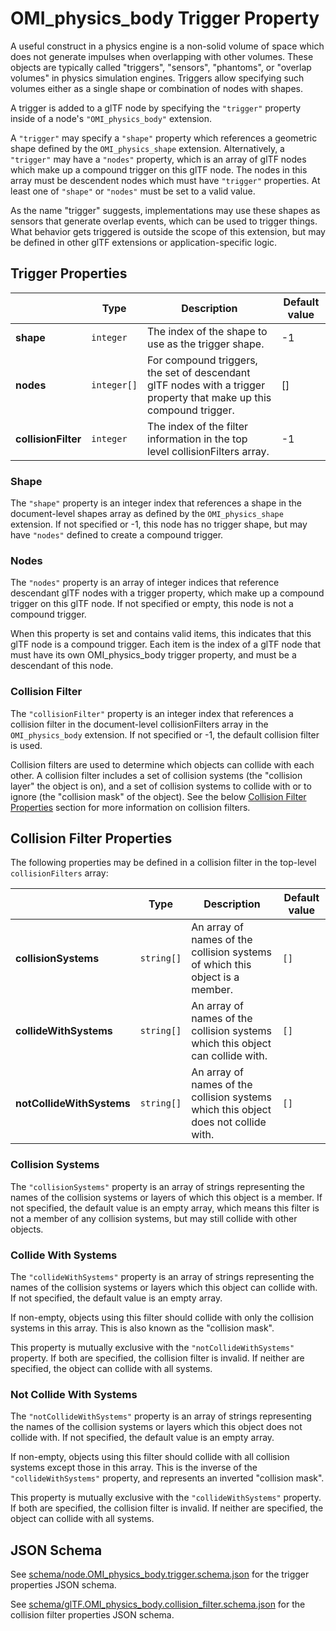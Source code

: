 # OMI_physics_body Trigger Property

A useful construct in a physics engine is a non-solid volume of space which does not generate impulses when overlapping with other volumes. These objects are typically called "triggers", "sensors", "phantoms", or "overlap volumes" in physics simulation engines. Triggers allow specifying such volumes either as a single shape or combination of nodes with shapes.

A trigger is added to a glTF node by specifying the `"trigger"` property inside of a node's `"OMI_physics_body"` extension.

A `"trigger"` may specify a `"shape"` property which references a geometric shape defined by the `OMI_physics_shape` extension. Alternatively, a `"trigger"` may have a `"nodes"` property, which is an array of glTF nodes which make up a compound trigger on this glTF node. The nodes in this array must be descendent nodes which must have `"trigger"` properties. At least one of `"shape"` or `"nodes"` must be set to a valid value.

As the name "trigger" suggests, implementations may use these shapes as sensors that generate overlap events, which can be used to trigger things. What behavior gets triggered is outside the scope of this extension, but may be defined in other glTF extensions or application-specific logic.

## Trigger Properties

|                     | Type        | Description                                                                                                         | Default value |
| ------------------- | ----------- | ------------------------------------------------------------------------------------------------------------------- | ------------- |
| **shape**           | `integer`   | The index of the shape to use as the trigger shape.                                                                 | -1            |
| **nodes**           | `integer[]` | For compound triggers, the set of descendant glTF nodes with a trigger property that make up this compound trigger. | []            |
| **collisionFilter** | `integer`   | The index of the filter information in the top level collisionFilters array.                                        | -1            |

### Shape

The `"shape"` property is an integer index that references a shape in the document-level shapes array as defined by the `OMI_physics_shape` extension. If not specified or -1, this node has no trigger shape, but may have `"nodes"` defined to create a compound trigger.

### Nodes

The `"nodes"` property is an array of integer indices that reference descendant glTF nodes with a trigger property, which make up a compound trigger on this glTF node. If not specified or empty, this node is not a compound trigger.

When this property is set and contains valid items, this indicates that this glTF node is a compound trigger. Each item is the index of a glTF node that must have its own OMI_physics_body trigger property, and must be a descendant of this node.

### Collision Filter

The `"collisionFilter"` property is an integer index that references a collision filter in the document-level collisionFilters array in the `OMI_physics_body` extension. If not specified or -1, the default collision filter is used.

Collision filters are used to determine which objects can collide with each other. A collision filter includes a set of collision systems (the "collision layer" the object is on), and a set of collision systems to collide with or to ignore (the "collision mask" of the object). See the below [Collision Filter Properties](#collision-filter-properties) section for more information on collision filters.

## Collision Filter Properties

The following properties may be defined in a collision filter in the top-level `collisionFilters` array:

|                           | Type       | Description                                                                         | Default value |
| ------------------------- | ---------- | ----------------------------------------------------------------------------------- | ------------- |
| **collisionSystems**      | `string[]` | An array of names of the collision systems of which this object is a member.        | `[]`          |
| **collideWithSystems**    | `string[]` | An array of names of the collision systems which this object can collide with.      | `[]`          |
| **notCollideWithSystems** | `string[]` | An array of names of the collision systems which this object does not collide with. | `[]`          |

### Collision Systems

The `"collisionSystems"` property is an array of strings representing the names of the collision systems or layers of which this object is a member. If not specified, the default value is an empty array, which means this filter is not a member of any collision systems, but may still collide with other objects.

### Collide With Systems

The `"collideWithSystems"` property is an array of strings representing the names of the collision systems or layers which this object can collide with. If not specified, the default value is an empty array.

If non-empty, objects using this filter should collide with only the collision systems in this array. This is also known as the "collision mask".

This property is mutually exclusive with the `"notCollideWithSystems"` property. If both are specified, the collision filter is invalid. If neither are specified, the object can collide with all systems.

### Not Collide With Systems

The `"notCollideWithSystems"` property is an array of strings representing the names of the collision systems or layers which this object does not collide with. If not specified, the default value is an empty array.

If non-empty, objects using this filter should collide with all collision systems except those in this array. This is the inverse of the `"collideWithSystems"` property, and represents an inverted "collision mask".

This property is mutually exclusive with the `"collideWithSystems"` property. If both are specified, the collision filter is invalid. If neither are specified, the object can collide with all systems.

## JSON Schema

See [schema/node.OMI_physics_body.trigger.schema.json](schema/node.OMI_physics_body.trigger.schema.json) for the trigger properties JSON schema.

See [schema/glTF.OMI_physics_body.collision_filter.schema.json](schema/glTF.OMI_physics_body.collision_filter.schema.json) for the collision filter properties JSON schema.
